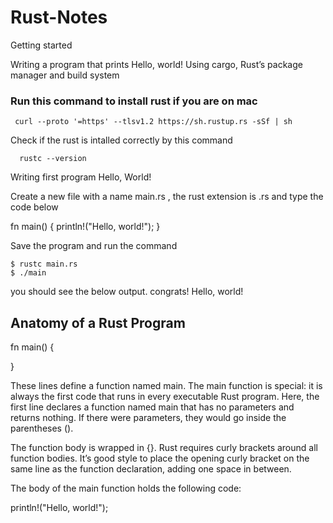 # Rust-Notes

Getting started

Writing a program that prints Hello, world!
Using cargo, Rust’s package manager and build system

### Run this command to install rust if you are on mac 

     curl --proto '=https' --tlsv1.2 https://sh.rustup.rs -sSf | sh
Check if the rust is intalled correctly by this command

      rustc --version

Writing first program Hello, World!

Create a new file with a name main.rs , the rust extension is .rs and type the code below

fn main() {
    println!("Hello, world!");
}

Save the program and run the command

    $ rustc main.rs
    $ ./main

you should see the below output. congrats!
Hello, world!

## Anatomy of a Rust Program

fn main() {

}

These lines define a function named main. The main function is special: it is always the first code that runs in every executable Rust program. Here, the first line declares a function named main that has no parameters and returns nothing. If there were parameters, they would go inside the parentheses ().

The function body is wrapped in {}. Rust requires curly brackets around all function bodies. It’s good style to place the opening curly bracket on the same line as the function declaration, adding one space in between.

The body of the main function holds the following code:

println!("Hello, world!");
